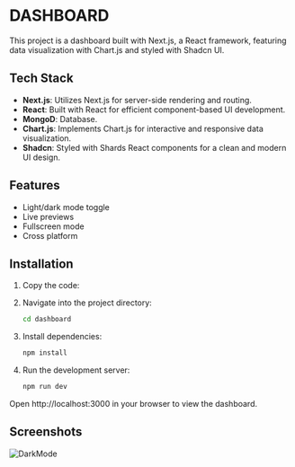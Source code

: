 
# DASHBOARD

This project is a dashboard built with Next.js, a React framework, featuring data visualization with Chart.js and styled with Shadcn UI.


## Tech Stack


- **Next.js**: Utilizes Next.js for server-side rendering and routing.
- **React**: Built with React for efficient component-based UI development.
- **MongoD**: Database.
- **Chart.js**: Implements Chart.js for interactive and responsive data visualization.
- **Shadcn**: Styled with Shards React components for a clean and modern UI design.

## Features

- Light/dark mode toggle
- Live previews
- Fullscreen mode
- Cross platform



## Installation

1. Copy the code:

   <!-- ```bash
   git clone <repository-url>
   ``` -->
2. Navigate into the project directory:

    ``` bash
    cd dashboard
    ```

3. Install dependencies:

    ```bash
    npm install
    ```
4. Run the development server:

    ```bash
    npm run dev
    ```
Open http://localhost:3000 in your browser to view the dashboard.
    
## Screenshots

![DarkMode](https://res.cloudinary.com/dpz01giqq/image/upload/v1710706093/darkdashboard_djvpe7.png)

